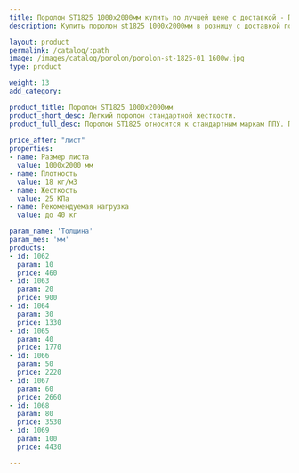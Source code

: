 ```yaml
---
title: Поролон ST1825 1000х2000мм купить по лучшей цене с доставкой - Поролоныч
description: Купить поролон st1825 1000х2000мм в розницу с доставкой по Москве в интернет-магазине Поролоныча.

layout: product
permalink: /catalog/:path
image: /images/catalog/porolon/porolon-st-1825-01_1600w.jpg
type: product

weight: 13
add_category: 

product_title: Поролон ST1825 1000х2000мм
product_short_desc: Легкий поролон стандартной жесткости.
product_full_desc: Поролон ST1825 относится к стандартным маркам ППУ. По соотношению цена-качество не имеет аналогов. Используется в качестве упаковки, обивки мебели, акустики. Применяется при изготовлении подушек, подголовников, спинки.
        
price_after: "лист"
properties:
- name: Размер листа
  value: 1000х2000 мм
- name: Плотность
  value: 18 кг/м3
- name: Жесткость
  value: 25 КПа
- name: Рекомендуемая нагрузка
  value: до 40 кг

param_name: 'Толщина'
param_mes: 'мм'
products:
- id: 1062
  param: 10
  price: 460
- id: 1063
  param: 20
  price: 900
- id: 1064
  param: 30
  price: 1330
- id: 1065
  param: 40
  price: 1770
- id: 1066
  param: 50
  price: 2220
- id: 1067
  param: 60
  price: 2660
- id: 1068
  param: 80
  price: 3530
- id: 1069
  param: 100
  price: 4430

---
```

